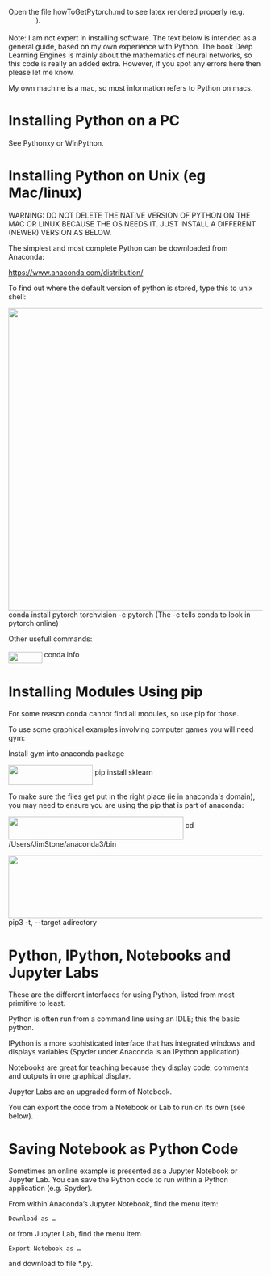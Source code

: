 
Open the file howToGetPytorch.md to see latex rendered properly (e.g. <img src="/DeepLearningEnginesCode/Python/tex/1cbdf1c3ec380d9a41eb881ea74212cb.svg?invert_in_darkmode&sanitize=true" align=middle width=54.39492464999999pt height=14.15524440000002pt/>).

Note: I am not expert in installing software. The text below is intended as a general guide, based on my own experience with Python. The book Deep Learning Engines is mainly about the mathematics of neural networks, so this code is really an added extra. However, if you spot any errors here then please let me know. 

My own machine is a mac, so most information refers to Python on macs.

Installing Python on a PC
=================

See Pythonxy or WinPython.

Installing Python on Unix (eg Mac/linux)
=================

WARNING: DO NOT DELETE THE NATIVE VERSION OF PYTHON ON THE MAC OR LINUX BECAUSE THE OS NEEDS IT. JUST INSTALL A DIFFERENT (NEWER) VERSION AS BELOW.

The simplest and most complete Python can be downloaded from Anaconda:

https://www.anaconda.com/distribution/

To find out where the default version of python is stored, type this to unix shell:

<img src="/DeepLearningEnginesCode/Python/tex/24be74da2f8b6c84350a80f0f0aea3c4.svg?invert_in_darkmode&sanitize=true" align=middle width=700.5028387499999pt height=598.1735232000001pt/> conda install pytorch torchvision -c pytorch
(The -c tells conda to look in pytorch online)

Other usefull commands:

<img src="/DeepLearningEnginesCode/Python/tex/8eb8508fe6faf08a760f0850ee76fc03.svg?invert_in_darkmode&sanitize=true" align=middle width=66.72699659999998pt height=22.831056599999986pt/> conda info

Installing Modules Using pip
=======================

For some reason conda cannot find all modules, so use pip for those. 

To use some graphical examples involving computer games you will need gym:

Install gym into anaconda package

<img src="/DeepLearningEnginesCode/Python/tex/68b61e54061c3878c30181b9458cd6ef.svg?invert_in_darkmode&sanitize=true" align=middle width=167.3520486pt height=39.45205440000001pt/> pip install sklearn

To make sure the files get put in the right place (ie in anaconda's domain), 
you may need to ensure you are using the pip that is part of anaconda:

<img src="/DeepLearningEnginesCode/Python/tex/b1a0230d1f59a2608a513b0f56650ee3.svg?invert_in_darkmode&sanitize=true" align=middle width=346.8772295999999pt height=45.84475500000001pt/> cd /Users/JimStone/anaconda3/bin

<img src="/DeepLearningEnginesCode/Python/tex/3e335f12ff462788f309ddef63e7ae01.svg?invert_in_darkmode&sanitize=true" align=middle width=709.36281075pt height=124.74886710000001pt/> pip3 -t, --target adirectory

Python, IPython, Notebooks and Jupyter Labs
=================

These are the different interfaces for using Python, listed from most primitive to least.

Python is often run from a command line using an IDLE; this the basic python.

IPython is a more sophisticated interface that has integrated windows and displays variables (Spyder under Anaconda is an IPython application).

Notebooks are great for teaching because they display code, comments and outputs in one graphical display.

Jupyter Labs are an upgraded form of Notebook.

You can export the code from a Notebook or Lab to run on its own (see below).
 
Saving Notebook as Python Code
===========================

Sometimes an online example is presented as a Jupyter Notebook or Jupyter Lab.
You can save the Python code to run within a Python application (e.g. Spyder).

From within Anaconda’s Jupyter Notebook, find the menu item:

	Download as …

or from Jupyter Lab, find the menu item

	Export Notebook as …

and download to file *.py.


